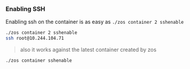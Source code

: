 
### Enabling SSH
Enabling ssh on the container is as easy as `./zos container 2 sshenable`

```bash
./zos container 2 sshenable                                                                          30.79  
ssh root@10.244.104.71

```

> also it works against the latest container created by zos 
```bash
./zos container sshenable

````

